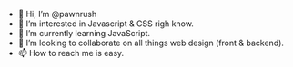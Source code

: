 - 👋 Hi, I’m @pawnrush
- 👀 I’m interested in Javascript & CSS righ know.
- 🌱 I’m currently learning JavaScript.
- 💞️ I’m looking to collaborate on all things web design (front & backend).
- 📫 How to reach me is easy. 

<!---
pawnrush/pawnrush is a ✨ special ✨ repository because its `README.md` (this file) appears on your GitHub profile.
You can click the Preview link to take a look at your changes.
--->
